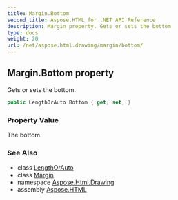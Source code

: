 ```yaml
---
title: Margin.Bottom
second_title: Aspose.HTML for .NET API Reference
description: Margin property. Gets or sets the bottom
type: docs
weight: 20
url: /net/aspose.html.drawing/margin/bottom/
---
```

## Margin.Bottom property

Gets or sets the bottom.

```csharp
public LengthOrAuto Bottom { get; set; }
```

### Property Value

The bottom.

### See Also

* class [LengthOrAuto](../../lengthorauto/)
* class [Margin](../)
* namespace [Aspose.Html.Drawing](../../../aspose.html.drawing/)
* assembly [Aspose.HTML](../../../)

